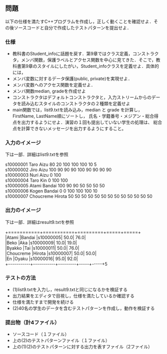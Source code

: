 ## 問題
以下の仕様を満たすC++プログラムを作成し，正しく動くことを確認せよ．その後ソースコードと自分で作成したテストパターンを提出せよ．

### 仕様
* 教科書のStudent_infoに話題を戻す．第9章ではクラス定義，コンストラクタ，メンバ関数，保護ラベルとアクセス関数を中心に見てきた．そこで，教科書第9章のスタイルにしたがい，Student_infoクラスを定義せよ．具体的には，
* メンバ変数に対するデータ保護(public, private)を実現せよ．
* メンバ変数へのアクセス関数を定義せよ．
* メンバ関数median, gradeを作成せよ
* コンストラクタはデフォルトコンストラクタと，入力ストリームからのデータを読み込むスタイルのコンストラクタの２種類を定義せよ
* main関数では，list9.txtを読み込み，median と grade を計算し，FirstName, LastName順にソートし， 氏名・学籍番号・メジアン・総合得点を出力するようにせよ．演習の１回も提出していない学生の処理は、 総合点を計算できないメッセージを出力するようにすること。

### 入力のイメージ  
下は一部．詳細はlist9.txtを参照  

s10000001   Taro Aizu 80 20 100 100 100 10 5  
s10000002   Jiro Aizu 100 90 90 90 100 90 90 90 90  
s10000003   Nuri Aizu 0 100  
s10000004   Taro Kin 0 100 100  
s10000005   Atami Bandai 100 90 90 50 50 50 50  
s10000006   Kogen Bandai 0 0 100 100 100 10  
s10000007   Choucreme Hirota 50 50 50 50 50 50 50 50 50 50 50 50 50  

### 出力のイメージ
下は一部．詳細はresult9.txtを参照

+===========+===========+=========+=====+=====+  
|Atami      |Bandai     |s10000005| 50.0| 76.0|  
|Beko       |Aka        |s10000009| 10.0| 19.0|  
|Byakko     |Tai        |s10000011| 50.0| 76.0|  
|Choucreme  |Hirota     |s10000007| 50.0| 50.0|  
|En         |Oyaku      |s10000016| 95.0| 92.0|  
+-----------+-----------+---------+-----+-----+5  

### テストの方法
* (1)list9.txtを入力し，result9.txtと同じになるかを検証する
* 出力結果をエディタで目視し，仕様を満たしているか確認する
* 仕様を満たすまで開発を続ける
* (2)40名の学生のデータを含むテストパターンを作成し，動作を検証する

### 提出物（計4ファイル）
* ソースコード（１ファイル）
* 上の(2)のテストパターンファイル（１ファイル）
* 上の(1)(2)のテストパターンに対する出力を表すファイル（2ファイル）
